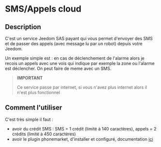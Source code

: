 # SMS/Appels cloud

## Description

C'est un service Jeedom SAS payant qui vous permet d'envoyer des SMS et de passer des appels (avec message lu par un robot) depuis votre Jeedom.

Un exemple simple est : en cas de déclenchement de l'alarme alors je recois un appels avec une vois qui indique par exemple la zone ou l'alarme est déclencher. On peut faire de meme avec un SMS.

> **IMPORTANT**
>
> Ce service passe par internet, si vous n'avez plus internet alors il n'est plus fonctionnel

## Comment l'utiliser 

C'est très simple il faut : 

- avoir du crédit SMS  : SMS = 1 crédit (limité à 140 caractères), appels = 2 crédits (limité à 450 caractères)
- avoir le plugin phonemarket, d'installer et configuré, documentation [ici](https://jeedom.github.io/plugin-phonemarket/en_US/)